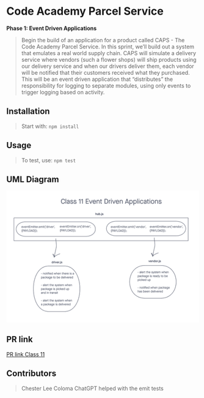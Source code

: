 # Code Academy Parcel Service

**Phase 1: Event Driven Applications** 
> Begin the build of an application for a product called CAPS - The Code Academy Parcel Service. In this sprint, we’ll build out a system that emulates a real world supply chain. CAPS will simulate a delivery service where vendors (such a flower shops) will ship products using our delivery service and when our drivers deliver them, each vendor will be notified that their customers received what they purchased. This will be an event driven application that “distributes” the responsibility for logging to separate modules, using only events to trigger logging based on activity.

## Installation

> Start with: `npm install`

## Usage

> To test, use: `npm test`

## UML Diagram
![Bearer Auth UML Diagram](./public/images/401-class-11-lab.png)

## PR link
[PR link Class 11](https://github.com/cleecoloma/code-academy-parcel-service/pull/1)

## Contributors
> Chester Lee Coloma
> ChatGPT helped with the emit tests
